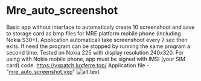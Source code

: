 # Mre_auto_screenshot
Basic app without interface to automaticaly create 10 screenshoot and save to storage card as bmp files for MRE platform mobile phone (including Nokia S30+). Application automaticali take screenshoot every 7 sec then exits. If need the program can be stopped by running the same program a second time. Tested on Nokia 225 with display resolution 240x320. For using with Nokia mobile phone, app must be signed with IMSI (your SIM card) code. https://vxpatch.luxferre.top/ 
Application file - "[mre_auto_screenshot.vxp](https://github.com/RDZDX/mre_auto_screenshot/blob/main/mre_auto_screenshot.vxp?raw=true)"
![alt text](https://rdzdx.github.io/mre_auto_screenshot/picture.jpg)
